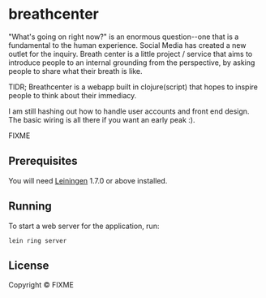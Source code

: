 # breathcenter

"What's going on right now?" is an enormous question--one that is a fundamental to the human experience. Social Media has created a new outlet for the inquiry. Breath center is a little project / service that aims to introduce people to an internal grounding from the perspective, by asking people to share what their breath is like.


TlDR; Breathcenter is a webapp built in clojure(script) that hopes to inspire people to think about their immediacy.

I am still hashing out how to handle user accounts and front end design. The basic wiring is all there if you want an early peak :).




FIXME

## Prerequisites

You will need [Leiningen][1] 1.7.0 or above installed.

[1]: https://github.com/technomancy/leiningen

## Running

To start a web server for the application, run:

    lein ring server

## License

Copyright ©  FIXME
